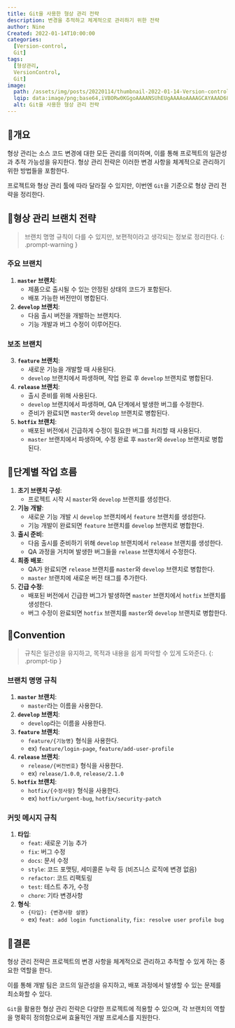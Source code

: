```yaml
---
title: Git을 사용한 형상 관리 전략
description: 변경을 추적하고 체계적으로 관리하기 위한 전략
author: Nine
Created: 2022-01-14T10:00:00
categories:
  [Version-control,
  Git]
tags:
  [형상관리,
  VersionControl,
  Git]
image:
  path: /assets/img/posts/20220114/thumbnail-2022-01-14-Version-control-strategy-with-git.png
  lqip: data:image/png;base64,iVBORw0KGgoAAAANSUhEUgAAAAoAAAAGCAYAAAD68A/GAAAAAklEQVR4AewaftIAAABYSURBVI3Buw5AMABA0dtqoq1X8f9/Z7GIQZRBqwaJwdBzREzIIMmkSOK6EOYJtIVwEc8DURoesh8RbkSRCDdQuAG/b3i/EUNL1XRobXkpPoytMbbmjyTTDcE/F6MSYZw5AAAAAElFTkSuQmCC
  alt: Git을 사용한 형상 관리 전략
---
```

## 📌개요

형상 관리는 소스 코드 변경에 대한 모든 관리를 의미하며, 이를 통해 프로젝트의 일관성과 추적 가능성을 유지한다.
형상 관리 전략은 이러한 변경 사항을 체계적으로 관리하기 위한 방법들을 포함한다.

프로젝트와 형상 관리 툴에 따라 달라질 수 있지만,
이번엔 `Git`을 기준으로 형상 관리 전략을 정리한다.

## 📌형상 관리 브랜치 전략

> 브랜치 명명 규칙이 다를 수 있지만, 보편적이라고 생각되는 정보로 정리한다.
{: .prompt-warning }

### 주요 브랜치

1. **`master` 브랜치**:
	- 제품으로 출시될 수 있는 안정된 상태의 코드가 포함된다.
	- 배포 가능한 버전만이 병합된다.
2. **`develop` 브랜치**:
	- 다음 출시 버전을 개발하는 브랜치다.
	- 기능 개발과 버그 수정이 이루어진다.

### 보조 브랜치

3. **`feature` 브랜치**:
    - 새로운 기능을 개발할 때 사용된다.
    - `develop` 브랜치에서 파생하며, 작업 완료 후 `develop` 브랜치로 병합된다.
4. **`release` 브랜치**:
    - 출시 준비를 위해 사용된다.
    - `develop` 브랜치에서 파생하며, QA 단계에서 발생한 버그를 수정한다.
    - 준비가 완료되면 `master`와 `develop` 브랜치로 병합된다.
5. **`hotfix` 브랜치**:
    - 배포된 버전에서 긴급하게 수정이 필요한 버그를 처리할 때 사용된다.
    - `master` 브랜치에서 파생하며, 수정 완료 후 `master`와 `develop` 브랜치로 병합된다.

## 📌단계별 작업 흐름

1. **초기 브랜치 구성**:
    - 프로젝트 시작 시 `master`와 `develop` 브랜치를 생성한다.
2. **기능 개발**:
    - 새로운 기능 개발 시 `develop` 브랜치에서 `feature` 브랜치를 생성한다.
    - 기능 개발이 완료되면 `feature` 브랜치를 `develop` 브랜치로 병합한다.
3. **출시 준비**:
    - 다음 출시를 준비하기 위해 `develop` 브랜치에서 `release` 브랜치를 생성한다.
    - QA 과정을 거치며 발생한 버그들을 `release` 브랜치에서 수정한다.
4. **최종 배포**:
    - QA가 완료되면 `release` 브랜치를 `master`와 `develop` 브랜치로 병합한다.
    - `master` 브랜치에 새로운 버전 태그를 추가한다.
5. **긴급 수정**:
    - 배포된 버전에서 긴급한 버그가 발생하면 `master` 브랜치에서 `hotfix` 브랜치를 생성한다.
    - 버그 수정이 완료되면 `hotfix` 브랜치를 `master`와 `develop` 브랜치로 병합한다.

## 📌Convention

> 규칙은 일관성을 유지하고, 목적과 내용을 쉽게 파악할 수 있게 도와준다.
{: .prompt-tip }

### 브랜치 명명 규칙

1. **`master` 브랜치**:
    - `master`라는 이름을 사용한다.
2. **`develop` 브랜치**:
    - `develop`라는 이름을 사용한다.
3. **`feature` 브랜치**:
    - `feature/{기능명}` 형식을 사용한다.
    - ex) `feature/login-page`, `feature/add-user-profile`
4. **`release` 브랜치**:
    - `release/{버전번호}` 형식을 사용한다.
    - ex) `release/1.0.0`, `release/2.1.0`
5. **`hotfix` 브랜치**:
    - `hotfix/{수정사항}` 형식을 사용한다.
    - ex) `hotfix/urgent-bug`, `hotfix/security-patch`

### 커밋 메시지 규칙

1. **타입**:
    - `feat`: 새로운 기능 추가
    - `fix`: 버그 수정
    - `docs`: 문서 수정
    - `style`: 코드 포맷팅, 세미콜론 누락 등 (비즈니스 로직에 변경 없음)
    - `refactor`: 코드 리팩토링
    - `test`: 테스트 추가, 수정
    - `chore`: 기타 변경사항
2. **형식**:
    - `{타입}: {변경사항 설명}`
    - ex) `feat: add login functionality`, `fix: resolve user profile bug`

## 🎯결론

형상 관리 전략은 프로젝트의 변경 사항을 체계적으로 관리하고 추적할 수 있게 하는 중요한 역할을 한다.

이를 통해 개발 팀은 코드의 일관성을 유지하고, 배포 과정에서 발생할 수 있는 문제를 최소화할 수 있다.

`Git`을 활용한 형상 관리 전략은 다양한 프로젝트에 적용할 수 있으며, 각 브랜치의 역할을 명확히 정의함으로써 효율적인 개발 프로세스를 지원한다.
